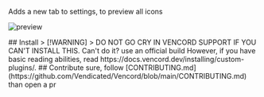 Adds a new tab to settings, to preview all icons

![preview](https://github.com/user-attachments/assets/f08e9514-5b0c-4a27-ae96-755a5ab0443d)

<!-->

## Install

> [!WARNING]
> DO NOT GO CRY IN VENCORD SUPPORT IF YOU CAN'T INSTALL THIS. Can't do it? use an official build

However, if you have basic reading abilities, read https://docs.vencord.dev/installing/custom-plugins/.

## Contribute

sure, follow [CONTRIBUTING.md](https://github.com/Vendicated/Vencord/blob/main/CONTRIBUTING.md) than open a pr
